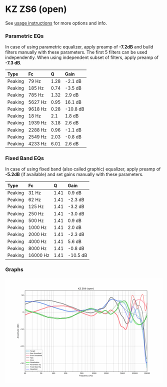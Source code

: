 # KZ ZS6 (open)
See [usage instructions](https://github.com/jaakkopasanen/AutoEq#usage) for more options and info.

### Parametric EQs
In case of using parametric equalizer, apply preamp of **-7.2dB** and build filters manually
with these parameters. The first 5 filters can be used independently.
When using independent subset of filters, apply preamp of **-7.3 dB**.

| Type    | Fc      |    Q | Gain     |
|:--------|:--------|:-----|:---------|
| Peaking | 79 Hz   | 1.28 | -2.1 dB  |
| Peaking | 185 Hz  | 0.74 | -3.5 dB  |
| Peaking | 785 Hz  | 1.32 | 2.9 dB   |
| Peaking | 5627 Hz | 0.95 | 16.1 dB  |
| Peaking | 9618 Hz | 0.28 | -10.8 dB |
| Peaking | 18 Hz   | 2.1  | 1.8 dB   |
| Peaking | 1939 Hz | 3.18 | 2.6 dB   |
| Peaking | 2288 Hz | 0.96 | -1.1 dB  |
| Peaking | 2549 Hz | 2.03 | -0.8 dB  |
| Peaking | 4233 Hz | 6.01 | 2.6 dB   |

### Fixed Band EQs
In case of using fixed band (also called graphic) equalizer, apply preamp of **-5.2dB**
(if available) and set gains manually with these parameters.

| Type    | Fc       |    Q | Gain     |
|:--------|:---------|:-----|:---------|
| Peaking | 31 Hz    | 1.41 | 0.9 dB   |
| Peaking | 62 Hz    | 1.41 | -2.3 dB  |
| Peaking | 125 Hz   | 1.41 | -3.2 dB  |
| Peaking | 250 Hz   | 1.41 | -3.0 dB  |
| Peaking | 500 Hz   | 1.41 | 0.9 dB   |
| Peaking | 1000 Hz  | 1.41 | 2.0 dB   |
| Peaking | 2000 Hz  | 1.41 | -2.3 dB  |
| Peaking | 4000 Hz  | 1.41 | 5.6 dB   |
| Peaking | 8000 Hz  | 1.41 | -0.8 dB  |
| Peaking | 16000 Hz | 1.41 | -10.5 dB |

### Graphs
![](./KZ%20ZS6%20(open).png)